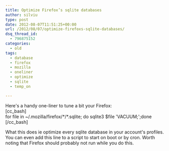 ```yaml
---
title: Optimize Firefox’s sqlite databases
author: silviu
type: post
date: 2012-08-07T11:51:25+00:00
url: /2012/08/07/optimize-firefoxs-sqlite-databases/
dsq_thread_id:
  - 796875152
categories:
  - old
tags:
  - database
  - firefox
  - mozilla
  - oneliner
  - optimize
  - sqlite
  - temp_on

---
```

Here's a handy one-liner to tune a bit your Firefox:  
[cc_bash]  
for file in ~/.mozilla/firefox/\*/\*.sqlite; do sqlite3 $file 'VACUUM;';done  
[/cc_bash]

What this does ie optimize every sqlite database in your account's profiles. You can even add this line to a script to start on boot or by cron. Worth noting that Firefox should probably not run while you do this.